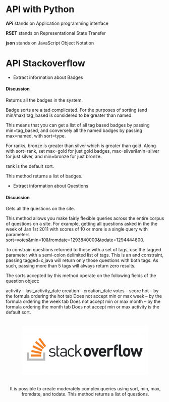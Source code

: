 # **API with Python**

**APi** stands on Application programming interface

**RSET** stands on Representational State Transfer

**json** stands on JavaScript Object Notation


# **API Stackoverflow**
- Extract information about Badges

#### **Discussion**

Returns all the badges in the system.

Badge sorts are a tad complicated. For the purposes of sorting (and min/max) tag_based is considered to be greater than named.

This means that you can get a list of all tag based badges by passing min=tag_based, and conversely all the named badges by passing max=named, with sort=type.

For ranks, bronze is greater than silver which is greater than gold. Along with sort=rank, set max=gold for just gold badges, max=silver&min=silver for just silver, and min=bronze for just bronze.

rank is the default sort.

This method returns a list of badges.

- Extract information about Questions


#### **Discussion**

Gets all the questions on the site.

This method allows you make fairly flexible queries across the entire corpus of questions on a site. For example, getting all questions asked in the the week of Jan 1st 2011 with scores of 10 or more is a single query with parameters sort=votes&min=10&fromdate=1293840000&todate=1294444800.

To constrain questions returned to those with a set of tags, use the tagged parameter with a semi-colon delimited list of tags. This is an and constraint, passing tagged=c;java will return only those questions with both tags. As such, passing more than 5 tags will always return zero results.

The sorts accepted by this method operate on the following fields of the question object:

activity – last_activity_date
creation – creation_date
votes – score
hot – by the formula ordering the hot tab
Does not accept min or max
week – by the formula ordering the week tab
Does not accept min or max
month – by the formula ordering the month tab
Does not accept min or max
activity is the default sort.

<center>
<img align="center" src="12.png"     style=" width:400px; padding: 20px; " > 
<center>


It is possible to create moderately complex queries using sort, min, max, fromdate, and todate.
This method returns a list of questions.
